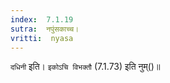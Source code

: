 ```yaml
---
index:  7.1.19
sutra:  नपुंसकाच्च।
vritti:  nyasa
---
```


`दधिनी` इति। `इकोऽचि विभक्तौ` (7.1.73) इति नुम्()॥
